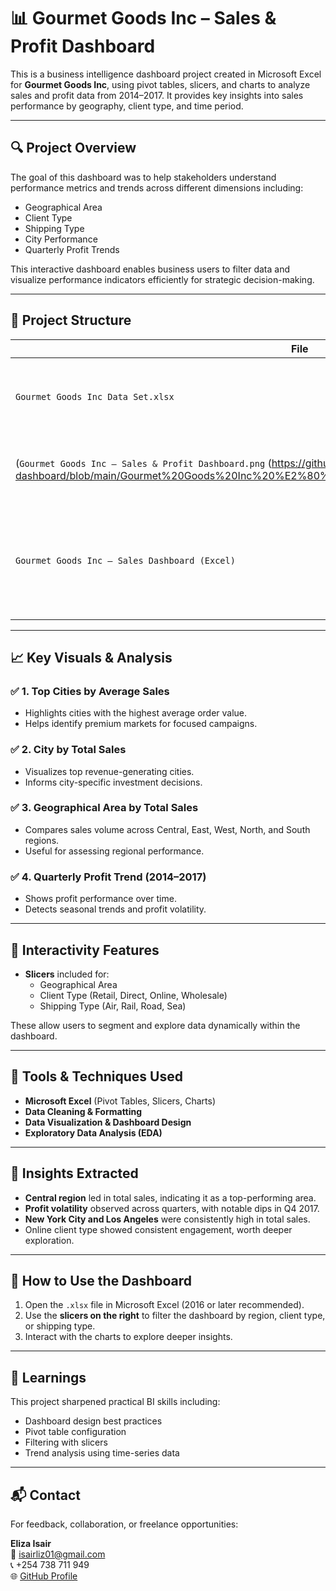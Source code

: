 # 📊 Gourmet Goods Inc – Sales & Profit Dashboard

This is a business intelligence dashboard project created in Microsoft Excel for **Gourmet Goods Inc**, using pivot tables, slicers, and charts to analyze sales and profit data from 2014–2017. It provides key insights into sales performance by geography, client type, and time period.

---

## 🔍 Project Overview

The goal of this dashboard was to help stakeholders understand performance metrics and trends across different dimensions including:

- Geographical Area  
- Client Type  
- Shipping Type  
- City Performance  
- Quarterly Profit Trends

This interactive dashboard enables business users to filter data and visualize performance indicators efficiently for strategic decision-making.

---

## 📂 Project Structure

| File | Description |
|------|-------------|
| `Gourmet Goods Inc Data Set.xlsx` | Raw dataset used to build all pivot tables and charts. |
| (`Gourmet Goods Inc – Sales & Profit Dashboard.png` (https://github.com/Isair01/gourmet-goods-sales-dashboard/blob/main/Gourmet%20Goods%20Inc%20%E2%80%93%20Sales%20%26%20Profit%20Dashboard.png) | Screenshot preview of the final Excel dashboard. |
| `Gourmet Goods Inc – Sales Dashboard (Excel)` | Contains all visuals, pivot tables, and slicers compiled into a single dashboard worksheet. |

---

## 📈 Key Visuals & Analysis

### ✅ 1. **Top Cities by Average Sales**
- Highlights cities with the highest average order value.
- Helps identify premium markets for focused campaigns.

### ✅ 2. **City by Total Sales**
- Visualizes top revenue-generating cities.
- Informs city-specific investment decisions.

### ✅ 3. **Geographical Area by Total Sales**
- Compares sales volume across Central, East, West, North, and South regions.
- Useful for assessing regional performance.

### ✅ 4. **Quarterly Profit Trend (2014–2017)**
- Shows profit performance over time.
- Detects seasonal trends and profit volatility.

---

## 🧩 Interactivity Features

- **Slicers** included for:
  - Geographical Area
  - Client Type (Retail, Direct, Online, Wholesale)
  - Shipping Type (Air, Rail, Road, Sea)

These allow users to segment and explore data dynamically within the dashboard.

---

## 🔧 Tools & Techniques Used

- **Microsoft Excel** (Pivot Tables, Slicers, Charts)
- **Data Cleaning & Formatting**
- **Data Visualization & Dashboard Design**
- **Exploratory Data Analysis (EDA)**

---

## 📌 Insights Extracted

- **Central region** led in total sales, indicating it as a top-performing area.
- **Profit volatility** observed across quarters, with notable dips in Q4 2017.
- **New York City and Los Angeles** were consistently high in total sales.
- Online client type showed consistent engagement, worth deeper exploration.

---

## 🚀 How to Use the Dashboard

1. Open the `.xlsx` file in Microsoft Excel (2016 or later recommended).
2. Use the **slicers on the right** to filter the dashboard by region, client type, or shipping type.
3. Interact with the charts to explore deeper insights.

---

## 🧠 Learnings

This project sharpened practical BI skills including:
- Dashboard design best practices
- Pivot table configuration
- Filtering with slicers
- Trend analysis using time-series data

---

## 📬 Contact

For feedback, collaboration, or freelance opportunities:

**Eliza Isair**  
📧 isairliz01@gmail.com  
📞 +254 738 711 949  
🌐 [GitHub Profile](https://github.com/Isair01)
